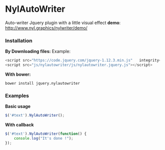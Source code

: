 # NylAutoWriter
Auto-writer Jquery plugin with a little visual effect
__demo__: http://www.nyl.graphics/nylwriter/demo/
### Installation
__By Downloading files:__
Example:
```javascript
<script src="https://code.jquery.com/jquery-1.12.3.min.js"   integrity="sha256-aaODHAgvwQW1bFOGXMeX+pC4PZIPsvn2h1sArYOhgXQ="   crossorigin="anonymous"></script>
<script src="js/nylautowriter/js/nylautowriter.jquery.js"></script>
```

__With bower:__
```
bower install jquery.nylautowriter
```
### Examples
__Basic usage__
```javascript
$('#text').NylAutoWriter();
```
__With callback__
```javascript
$('#text').NylAutoWriter(function() {
    console.log("It's done !");
});
```

